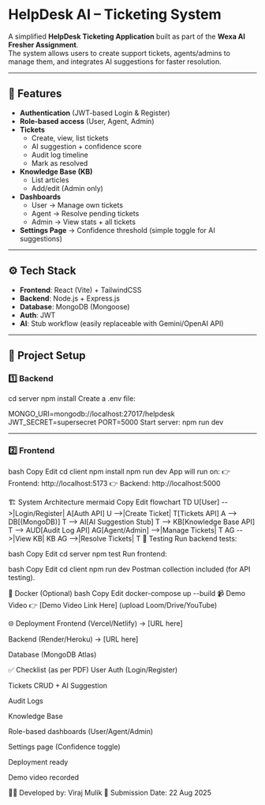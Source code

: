 # HelpDesk AI – Ticketing System

A simplified **HelpDesk Ticketing Application** built as part of the **Wexa AI Fresher Assignment**.  
The system allows users to create support tickets, agents/admins to manage them, and integrates AI suggestions for faster resolution.

---

## 📌 Features

- **Authentication** (JWT-based Login & Register)  
- **Role-based access** (User, Agent, Admin)  
- **Tickets**  
  - Create, view, list tickets  
  - AI suggestion + confidence score  
  - Audit log timeline  
  - Mark as resolved  
- **Knowledge Base (KB)**  
  - List articles  
  - Add/edit (Admin only)  
- **Dashboards**  
  - User → Manage own tickets  
  - Agent → Resolve pending tickets  
  - Admin → View stats + all tickets  
- **Settings Page** → Confidence threshold (simple toggle for AI suggestions)

---

## ⚙️ Tech Stack

- **Frontend**: React (Vite) + TailwindCSS  
- **Backend**: Node.js + Express.js  
- **Database**: MongoDB (Mongoose)  
- **Auth**: JWT  
- **AI**: Stub workflow (easily replaceable with Gemini/OpenAI API)

---

## 🚀 Project Setup

### 1️⃣ Backend

cd server
npm install
Create a .env file:

MONGO_URI=mongodb://localhost:27017/helpdesk
JWT_SECRET=supersecret
PORT=5000
Start server: npm run dev

---

### 2️⃣ Frontend

bash
Copy
Edit
cd client
npm install
npm run dev
App will run on:
👉 Frontend: http://localhost:5173
👉 Backend: http://localhost:5000

🏗️ System Architecture
mermaid
Copy
Edit
flowchart TD
    U[User] -->|Login/Register| A[Auth API]
    U -->|Create Ticket| T[Tickets API]
    A --> DB[(MongoDB)]
    T --> AI[AI Suggestion Stub]
    T --> KB[Knowledge Base API]
    T --> AUD[Audit Log API]
    AG[Agent/Admin] -->|Manage Tickets| T
    AG -->|View KB| KB
    AG -->|Resolve Tickets| T
🧪 Testing
Run backend tests:

bash
Copy
Edit
cd server
npm test
Run frontend:

bash
Copy
Edit
cd client
npm run dev
Postman collection included (for API testing).

🐳 Docker (Optional)
bash
Copy
Edit
docker-compose up --build
📹 Demo Video
👉 [Demo Video Link Here] (upload Loom/Drive/YouTube)

🌐 Deployment
Frontend (Vercel/Netlify) → [URL here]

Backend (Render/Heroku) → [URL here]

Database (MongoDB Atlas)

✅ Checklist (as per PDF)
 User Auth (Login/Register)

 Tickets CRUD + AI Suggestion

 Audit Logs

 Knowledge Base

 Role-based dashboards (User/Agent/Admin)

 Settings page (Confidence toggle)

 Deployment ready

 Demo video recorded

👨‍💻 Developed by: Viraj Mulik
📅 Submission Date: 22 Aug 2025